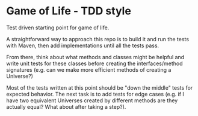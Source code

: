 # Game of Life - TDD style
Test driven starting point for game of life.

A straightforward way to approach this repo is to build it and run the tests with Maven, then add implementations until all the tests pass.

From there, think about what methods and classes might be helpful and write unit tests for these classes before creating the interfaces/method signatures (e.g. can we make more efficient methods of creating a Universe?)

Most of the tests written at this point should be "down the middle" tests for expected behavior. The next task is to add tests for edge cases (e.g. if I have two equivalent Universes created by different methods are they actually equal? What about after taking a step?).
